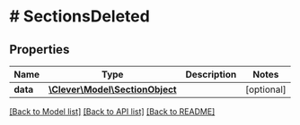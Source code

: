 # # SectionsDeleted

## Properties

Name | Type | Description | Notes
------------ | ------------- | ------------- | -------------
**data** | [**\Clever\Model\SectionObject**](SectionObject.md) |  | [optional]

[[Back to Model list]](../../README.md#models) [[Back to API list]](../../README.md#endpoints) [[Back to README]](../../README.md)

